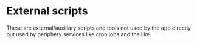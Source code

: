# External scripts

These are external/auxiliary scripts and tools not used by the app directly but
used by periphery services like cron jobs and the like.
